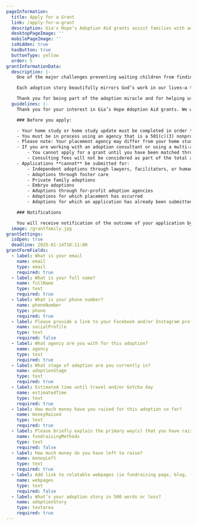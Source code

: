 ```yaml
---
pageInformation:
  title: Apply for a Grant
  link: /apply-for-a-grant
  description: Gia's Hope’s Adoption Aid grants assist families with adoption costs, helping children find loving homes and honoring Gianna's legacy.
  desktopPageImage: ''
  mobilePageImage: ''
  isHidden: true
  hasButton: true
  buttonType: yellow
  order: 5
grantInformationData:
  description: |-
    One of the major challenges preventing waiting children from finding families is the high cost of adoption. Our grants help reduce this financial barrier, contributing to the placement of over 32 children into loving, secure homes.

    Each adoption story beautifully mirrors God’s work in our lives—a testament to faith, redemption, and hope. We would be thrilled to join you in rejoicing and praying for you and your waiting children.

    Thank you for being part of the adoption miracle and for helping us honor the lasting light and legacy of our brave Gianna.
  guidelines: |-
    Thank you for your interest in Gia’s Hope Adoption Aid grants. We would be honored to be a part of your journey. Today, Gia's Hope Adoption Aid grants generally range between $500 and $1,000 each. For further inquiries, please contact [johanna@giashope.com](mailto:johanna@giashope.com).

    ### Before you apply:

    - Your home study or home study update must be completed in order to apply.
    - You must be in process using an agency that is a 501(c)(3) nonprofit organization licensed to place children for adoption.
    - Please note: Your placement agency may differ from your home study provider.
    - If you are working with an adoption consultant or using a multi-agency approach:
        - You cannot apply for a grant until you have been matched through a placing agency.
        - Consulting fees will not be considered as part of the total adoption costs.
    - Applications **cannot** be submitted for:
        - Independent adoptions through lawyers, facilitators, or humanitarian organizations licensed to place children
        - Adoptions through foster care
        - Private family adoptions
        - Embryo adoptions
        - Adoptions through for-profit adoption agencies
        - Adoptions for which placement has occurred
        - Adoptions for which an application has already been submitted

    ### Notifications

    You will receive notification of the outcome of your application by email
  image: /grantfamily.jpg
grantSettings:
  isOpen: true
  deadline: 2025-01-14T18:11:00
grantFormFields:
  - label: What is your email
    name: email
    type: email
    required: true
  - label: What is your full name?
    name: fullName
    type: text
    required: true
  - label: What is your phone number?
    name: phoneNumber
    type: phone
    required: true
  - label: Please provide a link to your Facebook and/or Instagram profile.
    name: socialProfile
    type: text
    required: false
  - label: What agency are you with for this adoption?
    name: agency
    type: text
    required: true
  - label: What stage of adoption are you currently in?
    name: adoptionStage
    type: text
    required: true
  - label: Estimated time until travel and/or Gotcha day
    name: estimatedTime
    type: text
    required: true
  - label: How much money have you raised for this adoption so far?
    name: moneyRaised
    type: text
    required: true
  - label: Please briefly explain the primary way(s) that you have raised money thus far?
    name: fundraisingMethods
    type: text
    required: false
  - label: How much money do you have left to raise?
    name: moneyLeft
    type: text
    required: true
  - label: Add link to relatable webpages (ie fundraising page, blog, family page, etc.)
    name: webpages
    type: text
    required: false
  - label: What’s your adoption story in 500 words or less?
    name: adoptionStory
    type: textarea
    required: true
---
```



